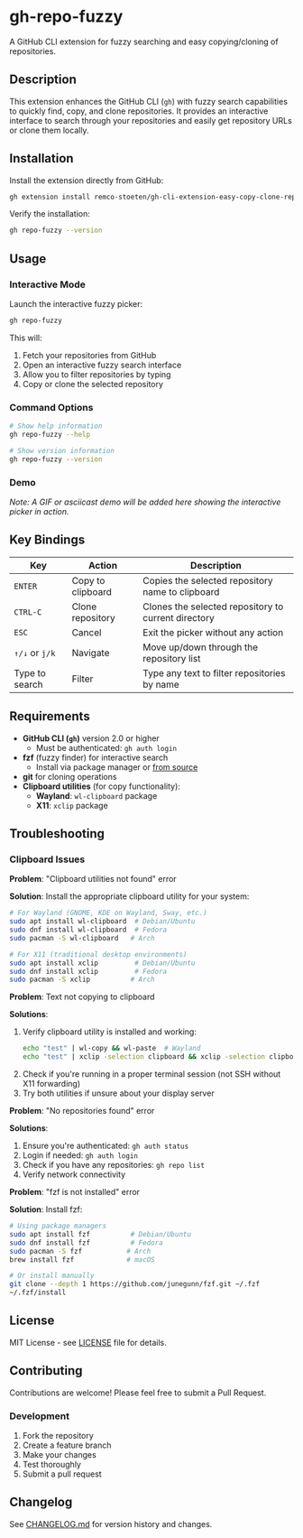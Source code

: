 # gh-repo-fuzzy

A GitHub CLI extension for fuzzy searching and easy copying/cloning of repositories.

## Description

This extension enhances the GitHub CLI (`gh`) with fuzzy search capabilities to quickly find, copy, and clone repositories. It provides an interactive interface to search through your repositories and easily get repository URLs or clone them locally.

## Installation

Install the extension directly from GitHub:

```bash
gh extension install remco-stoeten/gh-cli-extension-easy-copy-clone-repository
```

Verify the installation:

```bash
gh repo-fuzzy --version
```

## Usage

### Interactive Mode

Launch the interactive fuzzy picker:

```bash
gh repo-fuzzy
```

This will:
1. Fetch your repositories from GitHub
2. Open an interactive fuzzy search interface
3. Allow you to filter repositories by typing
4. Copy or clone the selected repository

### Command Options

```bash
# Show help information
gh repo-fuzzy --help

# Show version information
gh repo-fuzzy --version
```

### Demo

*Note: A GIF or asciicast demo will be added here showing the interactive picker in action.*

<!-- TODO: Add asciicast or GIF demonstration -->
<!-- 
![Demo](demo.gif)
Or:
[![asciicast](https://asciinema.org/a/demo-id.svg)](https://asciinema.org/a/demo-id)
-->

## Key Bindings

| Key | Action | Description |
|-----|--------| ----------- |
| `ENTER` | Copy to clipboard | Copies the selected repository name to clipboard |
| `CTRL-C` | Clone repository | Clones the selected repository to current directory |
| `ESC` | Cancel | Exit the picker without any action |
| `↑/↓` or `j/k` | Navigate | Move up/down through the repository list |
| Type to search | Filter | Type any text to filter repositories by name |

## Requirements

- **GitHub CLI (`gh`)** version 2.0 or higher
  - Must be authenticated: `gh auth login`
- **fzf** (fuzzy finder) for interactive search
  - Install via package manager or [from source](https://github.com/junegunn/fzf)
- **git** for cloning operations
- **Clipboard utilities** (for copy functionality):
  - **Wayland**: `wl-clipboard` package
  - **X11**: `xclip` package

## Troubleshooting

### Clipboard Issues

**Problem**: "Clipboard utilities not found" error

**Solution**: Install the appropriate clipboard utility for your system:

```bash
# For Wayland (GNOME, KDE on Wayland, Sway, etc.)
sudo apt install wl-clipboard  # Debian/Ubuntu
sudo dnf install wl-clipboard  # Fedora
sudo pacman -S wl-clipboard   # Arch

# For X11 (traditional desktop environments)
sudo apt install xclip         # Debian/Ubuntu
sudo dnf install xclip         # Fedora
sudo pacman -S xclip          # Arch
```

**Problem**: Text not copying to clipboard

**Solutions**:
1. Verify clipboard utility is installed and working:
   ```bash
   echo "test" | wl-copy && wl-paste  # Wayland
   echo "test" | xclip -selection clipboard && xclip -selection clipboard -o  # X11
   ```
2. Check if you're running in a proper terminal session (not SSH without X11 forwarding)
3. Try both utilities if unsure about your display server

**Problem**: "No repositories found" error

**Solutions**:
1. Ensure you're authenticated: `gh auth status`
2. Login if needed: `gh auth login`
3. Check if you have any repositories: `gh repo list`
4. Verify network connectivity

**Problem**: "fzf is not installed" error

**Solution**: Install fzf:
```bash
# Using package managers
sudo apt install fzf          # Debian/Ubuntu
sudo dnf install fzf          # Fedora
sudo pacman -S fzf           # Arch
brew install fzf             # macOS

# Or install manually
git clone --depth 1 https://github.com/junegunn/fzf.git ~/.fzf
~/.fzf/install
```

## License

MIT License - see [LICENSE](LICENSE) file for details.

## Contributing

Contributions are welcome! Please feel free to submit a Pull Request.

### Development

1. Fork the repository
2. Create a feature branch
3. Make your changes
4. Test thoroughly
5. Submit a pull request

## Changelog

See [CHANGELOG.md](CHANGELOG.md) for version history and changes.
